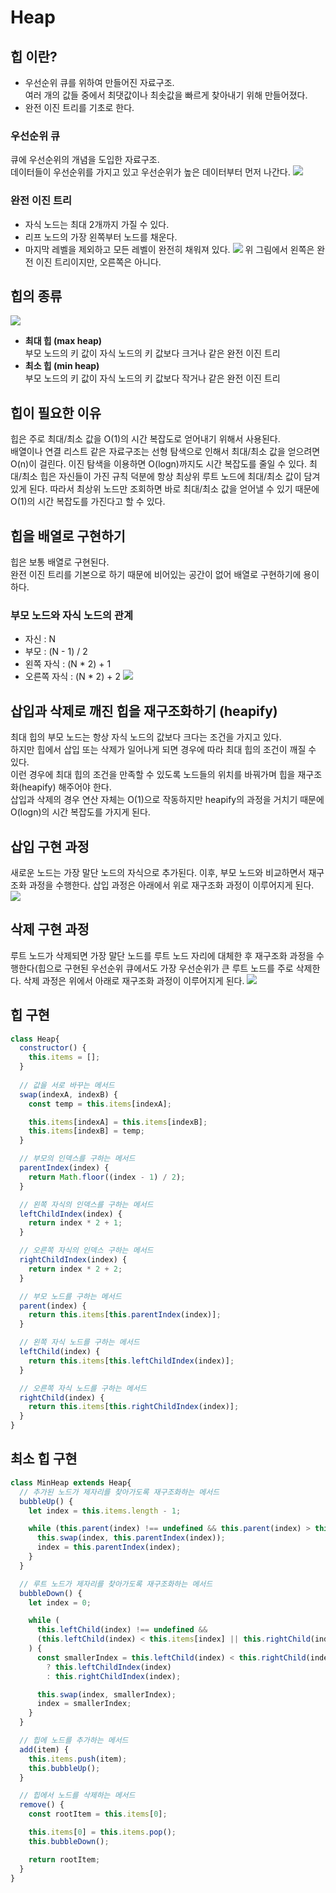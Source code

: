 # Heap
## 힙 이란?
- 우선순위 큐를 위하여 만들어진 자료구조.  
  여러 개의 값들 중에서 최댓값이나 최솟값을 빠르게 찾아내기 위해 만들어졌다.
- 완전 이진 트리를 기초로 한다.

### 우선순위 큐
큐에 우선순위의 개념을 도입한 자료구조.  
데이터들이 우선순위를 가지고 있고 우선순위가 높은 데이터부터 먼저 나간다.
![](./img/heap_01.png)

### 완전 이진 트리
- 자식 노드는 최대 2개까지 가질 수 있다.
- 리프 노드의 가장 왼쪽부터 노드를 채운다.
- 마지막 레벨을 제외하고 모든 레벨이 완전히 채워져 있다.
![](img/heap_02.png)
위 그림에서 왼쪽은 완전 이진 트리이지만, 오른쪽은 아니다.

## 힙의 종류
![](img/heap_03.png)
- __최대 힙 (max heap)__  
  부모 노드의 키 값이 자식 노드의 키 값보다 크거나 같은 완전 이진 트리
- __최소 힙 (min heap)__  
  부모 노드의 키 값이 자식 노드의 키 값보다 작거나 같은 완전 이진 트리

## 힙이 필요한 이유
힙은 주로 최대/최소 값을 O(1)의 시간 복잡도로 얻어내기 위해서 사용된다.  
배열이나 연결 리스트 같은 자료구조는 선형 탐색으로 인해서 최대/최소 값을 얻으려면 O(n)이 걸린다. 이진 탐색을 이용하면 O(logn)까지도 시간 복잡도를 줄일 수 있다.
최대/최소 힙은 자신들이 가진 규칙 덕분에 항상 최상위 루트 노드에 최대/최소 값이 담겨있게 된다. 따라서 최상위 노드만 조회하면 바로 최대/최소 값을 얻어낼 수 있기 때문에 O(1)의 시간 복잡도를 가진다고 할 수 있다.

## 힙을 배열로 구현하기
힙은 보통 배열로 구현된다.  
완전 이진 트리를 기본으로 하기 때문에 비어있는 공간이 없어 배열로 구현하기에 용이하다.

### 부모 노드와 자식 노드의 관계
- 자신 : N
- 부모 :  (N - 1) / 2
- 왼쪽 자식 : (N * 2) + 1
- 오른쪽 자식 : (N * 2) + 2
![](img/heap_04.png)

## 삽입과 삭제로 깨진 힙을 재구조화하기 (heapify)
최대 힙의 부모 노드는 항상 자식 노드의 값보다 크다는 조건을 가지고 있다.  
하지만 힙에서 삽입 또는 삭제가 일어나게 되면 경우에 따라 최대 힙의 조건이 깨질 수 있다.  
이런 경우에 최대 힙의 조건을 만족할 수 있도록 노드들의 위치를 바꿔가며 힙을 재구조화(heapify) 해주어야 한다.  
삽입과 삭제의 경우 연산 자체는 O(1)으로 작동하지만 heapify의 과정을 거치기 때문에 O(logn)의 시간 복잡도를 가지게 된다.

## 삽입 구현 과정
새로운 노드는 가장 말단 노드의 자식으로 추가된다. 이후, 부모 노드와 비교하면서 재구조화 과정을 수행한다. 삽입 과정은 아래에서 위로 재구조화 과정이 이루어지게 된다.
![](img/heap_05.png)

## 삭제 구현 과정
루트 노드가 삭제되면 가장 말단 노드를 루트 노드 자리에 대체한 후 재구조화 과정을 수행한다(힙으로 구현된 우선순위 큐에서도 가장 우선순위가 큰 루트 노드를 주로 삭제한다. 삭제 과정은 위에서 아래로 재구조화 과정이 이루어지게 된다.
![](img/heap_06.png)

## 힙 구현
```javascript
class Heap{
  constructor() {
    this.items = [];
  }
  
  // 값을 서로 바꾸는 메서드
  swap(indexA, indexB) {
    const temp = this.items[indexA];

    this.items[indexA] = this.items[indexB];
    this.items[indexB] = temp;
  }

  // 부모의 인덱스를 구하는 메서드
  parentIndex(index) {
    return Math.floor((index - 1) / 2);
  }

  // 왼쪽 자식의 인덱스를 구하는 메서드
  leftChildIndex(index) {
    return index * 2 + 1;
  }

  // 오른쪽 자식의 인덱스 구하는 메서드
  rightChildIndex(index) {
    return index * 2 + 2;
  }

  // 부모 노드를 구하는 메서드
  parent(index) {
    return this.items[this.parentIndex(index)];
  }

  // 왼쪽 자식 노드를 구하는 메서드
  leftChild(index) {
    return this.items[this.leftChildIndex(index)];
  }

  // 오른쪽 자식 노드를 구하는 메서드
  rightChild(index) {
    return this.items[this.rightChildIndex(index)];
  }
}
```

## 최소 힙 구현
```javascript
class MinHeap extends Heap{
  // 추가된 노드가 제자리를 찾아가도록 재구조화하는 메서드
  bubbleUp() {
    let index = this.items.length - 1;

    while (this.parent(index) !== undefined && this.parent(index) > this.items[index]) {
      this.swap(index, this.parentIndex(index));
      index = this.parentIndex(index);
    }
  }

  // 루트 노드가 제자리를 찾아가도록 재구조화하는 메서드
  bubbleDown() {
    let index = 0;

    while (
      this.leftChild(index) !== undefined &&
      (this.leftChild(index) < this.items[index] || this.rightChild(index) < this.items[index])
    ) {
      const smallerIndex = this.leftChild(index) < this.rightChild(index)
        ? this.leftChildIndex(index)
        : this.rightChildIndex(index);

      this.swap(index, smallerIndex);
      index = smallerIndex;
    }
  }

  // 힙에 노드를 추가하는 메서드
  add(item) {
    this.items.push(item);
    this.bubbleUp();
  }

  // 힙에서 노드를 삭제하는 메서드
  remove() {
    const rootItem = this.items[0];

    this.items[0] = this.items.pop();
    this.bubbleDown();

    return rootItem;
  }
}
```
